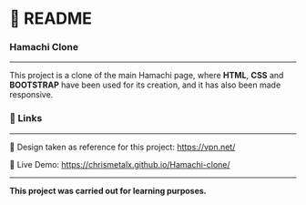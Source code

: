 # :page_with_curl: README<br/>
### Hamachi Clone <br/>
***
This project is a clone of the main Hamachi page, where **HTML**, **CSS** and **BOOTSTRAP** have been used for its creation, and it has also been made responsive.<br/>

### :pushpin: Links<br/>
***
:link: Design taken as reference for this project: https://vpn.net/<br/>

:link: Live Demo:  https://chrismetalx.github.io/Hamachi-clone/<br/>
***
**This project was carried out for learning purposes.**
